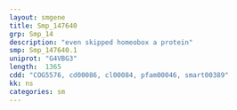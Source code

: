 ```yaml
---
layout: smgene
title: Smp_147640
grp: Smp_14
description: "even skipped homeobox a protein"
smp: Smp_147640.1
uniprot: "G4VBG3"
length:  1365
cdd: "COG5576, cd00086, cl00084, pfam00046, smart00389"
kk: ns
categories: sm
---
```

